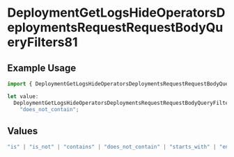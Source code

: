 # DeploymentGetLogsHideOperatorsDeploymentsRequestRequestBodyQueryFilters81

## Example Usage

```typescript
import { DeploymentGetLogsHideOperatorsDeploymentsRequestRequestBodyQueryFilters81 } from "@orq-ai/node/models/operations";

let value:
  DeploymentGetLogsHideOperatorsDeploymentsRequestRequestBodyQueryFilters81 =
    "does_not_contain";
```

## Values

```typescript
"is" | "is_not" | "contains" | "does_not_contain" | "starts_with" | "ends_with" | "is_empty" | "is_not_empty"
```